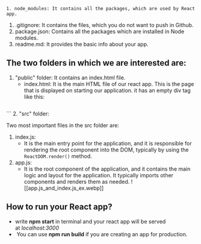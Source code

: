 	1. node_modules: It contains all the packages, which are used by React app.
1. .gitignore: It contains the files, which you do not want to push in Github.
2. package.json: Contains all the packages which are installed in Node modules.
3. readme.md: It provides the basic info about your app.

## The two folders in which we are interested are:
1. "public" folder: It contains an index.html file.
	 - index.html: It is the main HTML file of our react app. This is the page that is displayed on starting our application. it has an empty div tag like this:
	 ```html
<div id="root"></div>
```
2. "src" folder:

Two most important files in the src folder are: 
1. index.js: 
	- It is the main entry point for the application, and it is responsible for rendering the root component into the DOM, typically by using the `ReactDOM.render()` method.
2. app.js: 
	- It is the root component of the application, and it contains the main logic and layout for the application. It typically imports other components and renders them as needed. 
![[app.js_and_index.js_ex.webp]]

## How to run your React app?
- write **npm start** in terminal and your react app will be served at _localhost:3000_
-  You can use **npm run build** if you are creating an app for production.